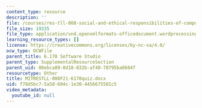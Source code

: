 ```yaml
---
content_type: resource
description: ''
file: /courses/res-tll-008-social-and-ethical-responsibilities-of-computing-serc/f78d5bc75a58604c1e304456675501c5_MITRESTLL-008F21-6170quiz.docx
file_size: 19335
file_type: application/vnd.openxmlformats-officedocument.wordprocessingml.document
learning_resource_types: []
license: https://creativecommons.org/licenses/by-nc-sa/4.0/
ocw_type: OCWFile
parent_title: 6.170 Software Studio
parent_type: SupplementalResourceSection
parent_uid: 00ebca89-0d18-832b-af40-78795ba0684f
resourcetype: Other
title: MITRESTLL-008F21-6170quiz.docx
uid: f78d5bc7-5a58-604c-1e30-4456675501c5
video_metadata:
  youtube_id: null
---
```

